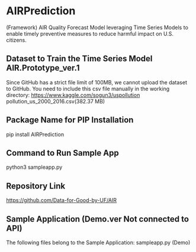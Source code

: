# AIRPrediction
(Framework) AIR Quality Forecast Model leveraging Time Series Models to enable timely preventive measures to reduce harmful impact on U.S. citizens.

## Dataset to Train the Time Series Model AIR.Prototype_ver.1
Since GitHub has a strict file limit of 100MB, we cannot upload the dataset to GitHub.
You need to include this csv file manually in the working directory: 
https://www.kaggle.com/sogun3/uspollution
pollution_us_2000_2016.csv(382.37 MB)

## Package Name for PIP Installation
pip install AIRPrediction

## Command to Run Sample App
python3 sampleapp.py

## Repository Link
https://github.com/Data-for-Good-by-UF/AIR

## Sample Application (Demo.ver Not connected to API)
The following files belong to the Sample Application:
  sampleapp.py  (Demo)
